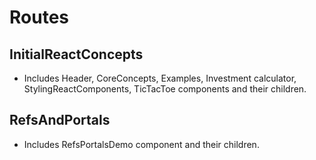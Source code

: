 # Routes

## InitialReactConcepts
- Includes Header, CoreConcepts, Examples, Investment calculator, StylingReactComponents, TicTacToe components and their children.

## RefsAndPortals
- Includes RefsPortalsDemo component and their children.
